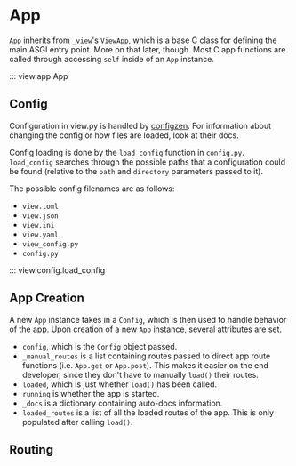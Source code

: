 # App

`App` inherits from `_view`'s `ViewApp`, which is a base C class for defining the main ASGI entry point. More on that later, though. Most C app functions are called through accessing `self` inside of an `App` instance.

::: view.app.App

## Config

Configuration in view.py is handled by [configzen](https://github.com/bswck/configzen). For information about changing the config or how files are loaded, look at their docs.

Config loading is done by the `load_config` function in `config.py`. `load_config` searches through the possible paths that a configuration could be found (relative to the `path` and `directory` parameters passed to it).

The possible config filenames are as follows:

- `view.toml`
- `view.json`
- `view.ini`
- `view.yaml`
- `view_config.py`
- `config.py`

::: view.config.load_config

## App Creation

A new `App` instance takes in a `Config`, which is then used to handle behavior of the app. Upon creation of a new `App` instance, several attributes are set.

- `config`, which is the `Config` object passed.
- `_manual_routes` is a list containing routes passed to direct app route functions (i.e. `App.get` or `App.post`). This makes it easier on the end developer, since they don't have to manually `load()` their routes.
- `loaded`, which is just whether `load()` has been called.
- `running` is whether the app is started.
- `_docs` is a dictionary containing auto-docs information.
- `loaded_routes` is a list of all the loaded routes of the app. This is only populated after calling `load()`.

## Routing


